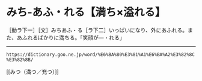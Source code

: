 # みち‐あふ・れる【満ち×溢れる】
［動ラ下一］［文］みちあふ・る［ラ下二］いっぱいになり、外にあふれる。また、あふれるばかりに満ちる。「笑顔が―・れる」

---
`https://dictionary.goo.ne.jp/word/%E6%BA%80%E3%81%A1%E6%BA%A2%E3%82%8C%E3%82%8B/`

[[みつ（満つ／充つ）]]